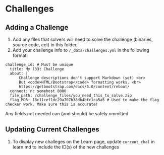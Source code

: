 # Challenges
## Adding a Challenge
1. Add any files that solvers will need to solve the challenge (binaries, source code, ect) in this folder.
1. Add your challenge info to `/_data/challenges.yml` in the following format:
```
challenge_id: # Must be unique
  title: My l33t Challenge
  about: |
      Challenge descriptions don't support Markdown (yet) <br>
      But <code>HTML/Bootstrap</code> formatting works. <br>
      https://getbootstrap.com/docs/5.0/content/reboot/
  connect: nc somehost 8080
  file_path: /challenge_files/you_need_this_to_solve.zip
  flag_MD5: 18c11cef1dc29a707b38db4bfc1ca5a5 # Used to make the flag checker work. Make sure this is accurate!
```
Any fields not needed can (and should) be safely ommitted

## Updating Current Challenges
1. To display new challeges on the Learn page, update `current_chal` in learn.md to include the ID(s) of the new challenges
